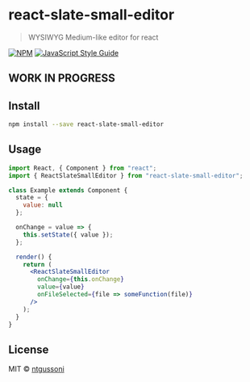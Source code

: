 # react-slate-small-editor

> WYSIWYG Medium-like editor for react

[![NPM](https://img.shields.io/npm/v/react-slate-small-editor.svg)](https://www.npmjs.com/package/react-slate-small-editor) [![JavaScript Style Guide](https://img.shields.io/badge/code_style-standard-brightgreen.svg)](https://standardjs.com)

## WORK IN PROGRESS

## Install

```bash
npm install --save react-slate-small-editor
```

## Usage

```jsx
import React, { Component } from "react";
import { ReactSlateSmallEditor } from "react-slate-small-editor";

class Example extends Component {
  state = {
    value: null
  };

  onChange = value => {
    this.setState({ value });
  };

  render() {
    return (
      <ReactSlateSmallEditor
        onChange={this.onChange}
        value={value}
        onFileSelected={file => someFunction(file)}
      />
    );
  }
}
```

## License

MIT © [ntgussoni](https://github.com/ntgussoni)
